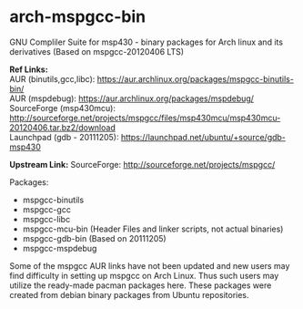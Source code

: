 arch-mspgcc-bin
===============

GNU Compliler Suite for msp430 - binary packages for Arch linux and its derivatives  (Based on mspgcc-20120406 LTS)


**Ref Links:**  
AUR (binutils,gcc,libc): https://aur.archlinux.org/packages/mspgcc-binutils-bin/  
AUR (mspdebug): https://aur.archlinux.org/packages/mspdebug/
SourceForge (msp430mcu): http://sourceforge.net/projects/mspgcc/files/msp430mcu/msp430mcu-20120406.tar.bz2/download  
Launchpad (gdb - 20111205): https://launchpad.net/ubuntu/+source/gdb-msp430

**Upstream Link:**
SourceForge: http://sourceforge.net/projects/mspgcc/

Packages:
  - mspgcc-binutils
  - mspgcc-gcc
  - mspgcc-libc
  - mspgcc-mcu-bin       (Header Files and linker scripts, not actual binaries)
  - mspgcc-gdb-bin	 (Based on 20111205)
  - mspgcc-mspdebug

  
Some of the mspgcc AUR links have not been updated and new users may find difficulty in setting up mspgcc on Arch Linux. Thus such users may utilize the ready-made pacman packages here. These packages were created from debian binary packages from Ubuntu repositories.
